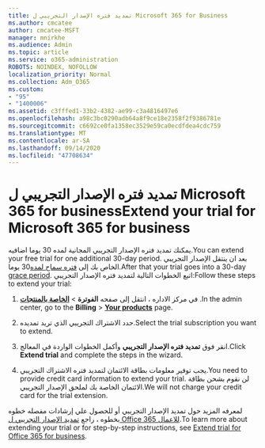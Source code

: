 ```yaml
---
title: تمديد فتره الإصدار التجريبي ل Microsoft 365 for Business
ms.author: cmcatee
author: cmcatee-MSFT
manager: mnirkhe
ms.audience: Admin
ms.topic: article
ms.service: o365-administration
ROBOTS: NOINDEX, NOFOLLOW
localization_priority: Normal
ms.collection: Adm_O365
ms.custom:
- "95"
- "1400006"
ms.assetid: c3fffed1-33b2-4382-ae99-c3a4816497e6
ms.openlocfilehash: a98c3bc0290adb64a8f9ce18e2358f2f9386781e
ms.sourcegitcommit: c6692ce0fa1358ec3529e59ca0ecdfdea4cdc759
ms.translationtype: MT
ms.contentlocale: ar-SA
ms.lasthandoff: 09/14/2020
ms.locfileid: "47708634"
---
```

# <a name="extend-your-trial-for-microsoft-365-for-business"></a><span data-ttu-id="a6695-102">تمديد فتره الإصدار التجريبي ل Microsoft 365 for business</span><span class="sxs-lookup"><span data-stu-id="a6695-102">Extend your trial for Microsoft 365 for business</span></span>

<span data-ttu-id="a6695-103">يمكنك تمديد فتره الإصدار التجريبي المجانية لمده 30 يوما اضافيه.</span><span class="sxs-lookup"><span data-stu-id="a6695-103">You can extend your free trial for one additional 30-day period.</span></span> <span data-ttu-id="a6695-104">بعد ان ينتقل الإصدار التجريبي الخاص بك إلى [فتره سماح لمده](https://docs.microsoft.com/alchemyinsights/grace-period-for-microsoft-365-free-trial)30 يوما.</span><span class="sxs-lookup"><span data-stu-id="a6695-104">After that your trial goes into a 30-day [grace period](https://docs.microsoft.com/alchemyinsights/grace-period-for-microsoft-365-free-trial).</span></span> <span data-ttu-id="a6695-105">اتبع الخطوات التالية لتمديد فتره الإصدار التجريبي:</span><span class="sxs-lookup"><span data-stu-id="a6695-105">Follow these steps to extend your trial:</span></span>
  
1. <span data-ttu-id="a6695-106">في مركز الاداره ، انتقل إلى صفحه **الفوترة** \> **[الخاصة بالمنتجات](https://go.microsoft.com/fwlink/p/?linkid=842054)** .</span><span class="sxs-lookup"><span data-stu-id="a6695-106">In the admin center, go to the **Billing** \> **[Your products](https://go.microsoft.com/fwlink/p/?linkid=842054)** page.</span></span>

2. <span data-ttu-id="a6695-107">حدد الاشتراك التجريبي الذي تريد تمديده.</span><span class="sxs-lookup"><span data-stu-id="a6695-107">Select the trial subscription you want to extend.</span></span>

3. <span data-ttu-id="a6695-108">انقر فوق **تمديد فتره الإصدار التجريبي** وأكمل الخطوات الواردة في المعالج.</span><span class="sxs-lookup"><span data-stu-id="a6695-108">Click **Extend trial** and complete the steps in the wizard.</span></span>

4. <span data-ttu-id="a6695-109">يجب توفير معلومات بطاقة الائتمان لتمديد فتره الاشتراك التجريبي.</span><span class="sxs-lookup"><span data-stu-id="a6695-109">You need to provide credit card information to extend your trial.</span></span> <span data-ttu-id="a6695-110">لن نقوم بشحن بطاقة الائتمان الخاصة بك لملحق الإصدار التجريبي.</span><span class="sxs-lookup"><span data-stu-id="a6695-110">We will not charge your credit card for the trial extension.</span></span>

<span data-ttu-id="a6695-111">لمعرفه المزيد حول تمديد الإصدار التجريبي أو للحصول علي إرشادات مفصله خطوه بخطوه ، راجع [تمديد الإصدار التجريبي ل Office 365 للاعمال](https://docs.microsoft.com/microsoft-365/commerce/extend-your-trial).</span><span class="sxs-lookup"><span data-stu-id="a6695-111">To learn more about extending your trial or for step-by-step instructions, see [Extend trial for Office 365 for business](https://docs.microsoft.com/microsoft-365/commerce/extend-your-trial).</span></span>
